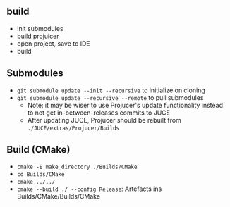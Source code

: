 ## build
- init submodules
- build projuicer
- open project, save to IDE
- build

## Submodules
- `git submodule update --init --recursive` to initialize on cloning
- `git submodule update --recursive --remote` to pull submodules
  - Note: it may be wiser to use Projucer's update functionality instead to not get in-between-releases commits to JUCE
  - After updating JUCE, Projucer should be rebuilt from `./JUCE/extras/Projucer/Builds`

## Build (CMake)
- `cmake -E make_directory ./Builds/CMake`
- `cd Builds/CMake`
- `cmake ../../`
- `cmake --build ./ --config Release`: Artefacts ins Builds/CMake/Builds/CMake
